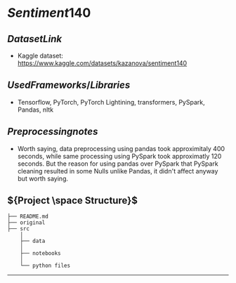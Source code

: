 # ${Sentiment140}$
## ${Dataset Link}$
* Kaggle dataset: https://www.kaggle.com/datasets/kazanova/sentiment140
## ${Used Frameworks/Libraries}$
* Tensorflow, PyTorch, PyTorch Lightining, transformers, PySpark, Pandas, nltk
## ${Preprocessing  notes}$
* Worth saying, data preprocessing using pandas took approximitaly 400 seconds, while same processing using PySpark took approximatly 120 seconds. But the reason for using pandas over PySpark that PySpark cleaning resulted in some Nulls unlike Pandas, it didn't affect anyway but worth saying.
## ${Project \space Structure}$
    ├── README.md          
    ├── original           
    ├── src
        │
        ├── data         
        │   
        ├── notebooks      
        │
        └── python files
--------
